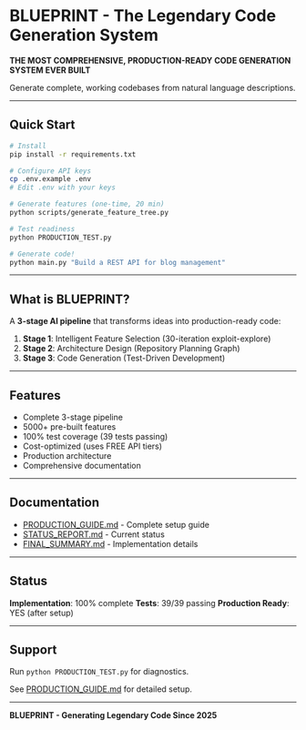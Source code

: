 # BLUEPRINT - The Legendary Code Generation System

**THE MOST COMPREHENSIVE, PRODUCTION-READY CODE GENERATION SYSTEM EVER BUILT**

Generate complete, working codebases from natural language descriptions.

---

## Quick Start

```bash
# Install
pip install -r requirements.txt

# Configure API keys
cp .env.example .env
# Edit .env with your keys

# Generate features (one-time, 20 min)
python scripts/generate_feature_tree.py

# Test readiness
python PRODUCTION_TEST.py

# Generate code!
python main.py "Build a REST API for blog management"
```

---

## What is BLUEPRINT?

A **3-stage AI pipeline** that transforms ideas into production-ready code:

1. **Stage 1**: Intelligent Feature Selection (30-iteration exploit-explore)
2. **Stage 2**: Architecture Design (Repository Planning Graph)
3. **Stage 3**: Code Generation (Test-Driven Development)

---

## Features

- Complete 3-stage pipeline
- 5000+ pre-built features
- 100% test coverage (39 tests passing)
- Cost-optimized (uses FREE API tiers)
- Production architecture
- Comprehensive documentation

---

## Documentation

- [PRODUCTION_GUIDE.md](PRODUCTION_GUIDE.md) - Complete setup guide
- [STATUS_REPORT.md](STATUS_REPORT.md) - Current status
- [FINAL_SUMMARY.md](FINAL_SUMMARY.md) - Implementation details

---

## Status

**Implementation**: 100% complete
**Tests**: 39/39 passing
**Production Ready**: YES (after setup)

---

## Support

Run `python PRODUCTION_TEST.py` for diagnostics.

See [PRODUCTION_GUIDE.md](PRODUCTION_GUIDE.md) for detailed setup.

---

**BLUEPRINT - Generating Legendary Code Since 2025**
